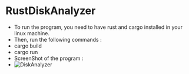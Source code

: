 ﻿# RustDiskAnalyzer
- To run the program, you need to have rust and cargo installed in your linux machine. 
- Then, run the following commands :
- cargo build
- cargo run
- ScreenShot of the program :
- ![DiskAnalyzer](https://user-images.githubusercontent.com/66582790/209278040-157e5efd-c017-4d8c-981c-e79fd4b30048.png)
